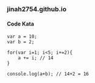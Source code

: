 ### jinah2754.github.io

#### Code Kata

```for문 계산
var a = 10;
var b = 2;

for(var i=1; i<5; i+=2){
    a += i; // 14
}

console.log(a+b); // 14+2 = 16
```

